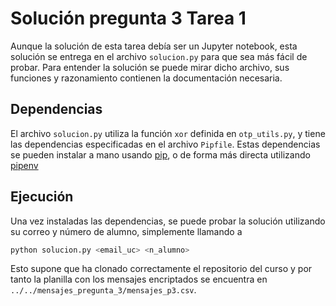 # Solución pregunta 3 Tarea 1

Aunque la solución de esta tarea debía ser un Jupyter notebook, esta solución se entrega en el archivo `solucion.py` para que sea más fácil de probar. Para entender la solución se puede mirar dicho archivo, sus funciones y razonamiento contienen la documentación necesaria.

## Dependencias

El archivo `solucion.py` utiliza la función `xor` definida en `otp_utils.py`, y tiene las dependencias especificadas en el archivo `Pipfile`. Estas dependencias se pueden instalar a mano usando [pip](https://pypi.org/project/pip/), o de forma más directa utilizando [pipenv](https://pipenv.pypa.io/en/latest/)

## Ejecución

Una vez instaladas las dependencias, se puede probar la solución utilizando su correo y número de alumno, simplemente llamando a
```python
python solucion.py <email_uc> <n_alumno>
```
Esto supone que ha clonado correctamente el repositorio del curso y por tanto la planilla con los mensajes encriptados se encuentra en `../../mensajes_pregunta_3/mensajes_p3.csv`.
